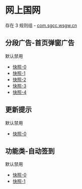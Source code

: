# 网上国网

存在 3 规则组 - [com.sgcc.wsgw.cn](/src/apps/com.sgcc.wsgw.cn.ts)

## 分段广告-首页弹窗广告

默认禁用

- [快照-0](https://i.gkd.li/i/12745042)
- [快照-1](https://i.gkd.li/i/13247655)
- [快照-2](https://i.gkd.li/i/13247655)
- [快照-3](https://i.gkd.li/i/13247655)
- [快照-4](https://i.gkd.li/i/12745042)

## 更新提示

默认禁用

- [快照-0](https://i.gkd.li/import/13501638)

## 功能类-自动签到

默认禁用

- [快照-0](https://i.gkd.li/import/14352901)
- [快照-1](https://i.gkd.li/import/14352908)
